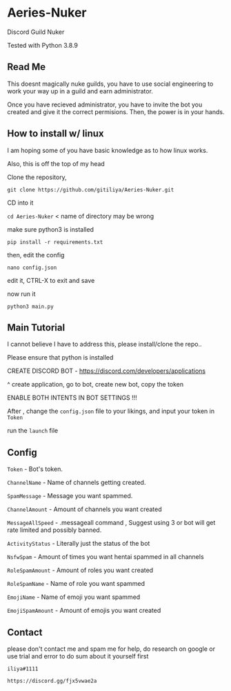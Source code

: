 # Aeries-Nuker
Discord Guild Nuker

Tested with Python 3.8.9

## Read Me

This doesnt magically nuke guilds, you have to use social engineering to work your way up in a guild and earn administrator.

Once you have recieved administrator, you have to invite the bot you created and give it the correct permisions.
Then, the power is in your hands.

## How to install w/ linux
I am hoping some of you have basic knowledge as to how linux works.

Also, this is off the top of my head

Clone the repository,

`git clone https://github.com/gitiliya/Aeries-Nuker.git`

CD into it

`cd Aeries-Nuker` < name of directory may be wrong

make sure python3 is installed

`pip install -r requirements.txt`

then, edit the config

`nano config.json`

edit it, CTRL-X to exit and save

now run it

`python3 main.py`

## Main Tutorial

I cannot believe I have to address this, please install/clone the repo..

Please ensure that python is installed

CREATE DISCORD BOT - https://discord.com/developers/applications

^ create application, go to bot, create new bot, copy the token

ENABLE BOTH INTENTS IN BOT SETTINGS !!!

After , change the `config.json` file to your likings, and input your token in `Token`

run the `launch` file

## Config
`Token` - Bot's token.

`ChannelName` - Name of channels getting created.

`SpamMessage` - Message you want spammed.

`ChannelAmount` - Amount of channels you want created

`MessageAllSpeed` - .messageall command , Suggest using 3 or bot will get rate limited and possibly banned.

`ActivityStatus` - Literally just the status of the bot

`NsfwSpam` - Amount of times you want hentai spammed in all channels

`RoleSpamAmount` - Amount of roles you want created

`RoleSpamName` - Name of role you want spammed

`EmojiName` - Name of emoji you want spammed

`EmojiSpamAmount` - Amount of emojis you want created

## Contact
please don't contact me and spam me for help, 
do research on google or use trial and error to do sum about it yourself first

`iliya#1111`

`https://discord.gg/fjx5vwae2a`
